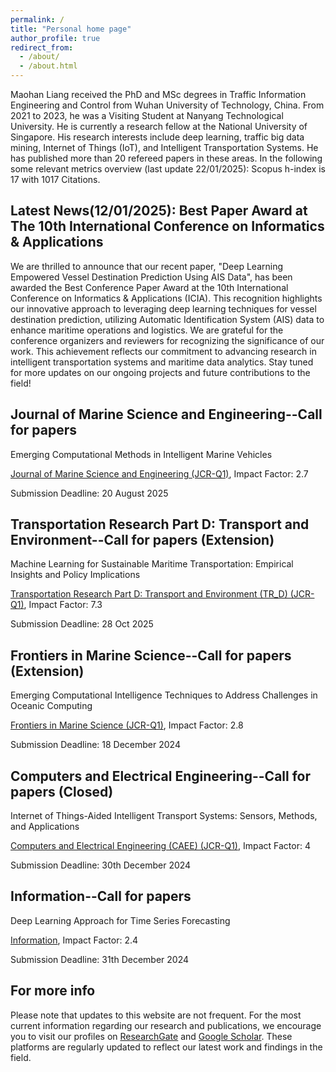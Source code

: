 ```yaml
---
permalink: /
title: "Personal home page"
author_profile: true
redirect_from: 
  - /about/
  - /about.html
---
```


Maohan Liang received the PhD and MSc degrees in Traffic Information Engineering and Control from Wuhan University of Technology, China. From 2021 to 2023, he was a Visiting Student at Nanyang Technological University. He is currently a research fellow at the National University of Singapore. His research interests include deep learning, traffic big data mining, Internet of Things (IoT), and Intelligent Transportation Systems. He has published more than 20 refereed papers in these areas. In the following some relevant metrics overview (last update 22/01/2025): Scopus h-index is 17 with 1017 Citations.

Latest News(12/01/2025): Best Paper Award at The 10th International Conference on Informatics & Applications
------
We are thrilled to announce that our recent paper, "Deep Learning Empowered Vessel Destination Prediction Using AIS Data", has been awarded the Best Conference Paper Award at the 10th International Conference on Informatics & Applications (ICIA).
This recognition highlights our innovative approach to leveraging deep learning techniques for vessel destination prediction, utilizing Automatic Identification System (AIS) data to enhance maritime operations and logistics. We are grateful for the conference organizers and reviewers for recognizing the significance of our work.
This achievement reflects our commitment to advancing research in intelligent transportation systems and maritime data analytics. Stay tuned for more updates on our ongoing projects and future contributions to the field!


Journal of Marine Science and Engineering--Call for papers
------

Emerging Computational Methods in Intelligent Marine Vehicles

[Journal of Marine Science and Engineering (JCR-Q1)](https://www.mdpi.com/journal/jmse/special_issues/CT1TBN19O9), Impact Factor: 2.7
 
Submission Deadline: 20 August 2025



Transportation Research Part D: Transport and Environment--Call for papers (Extension)
------

Machine Learning for Sustainable Maritime Transportation: Empirical Insights and Policy Implications

 [Transportation Research Part D: Transport and Environment (TR_D) (JCR-Q1)](https://www.sciencedirect.com/journal/transportation-research-part-d-transport-and-environment/about/call-for-papers#machine-learning-for-sustainable-maritime-transportation-empirical-insights-and-policy-implications), Impact Factor: 7.3
 
Submission Deadline: 28 Oct 2025


Frontiers in Marine Science--Call for papers (Extension)
------

Emerging Computational Intelligence Techniques to Address Challenges in Oceanic Computing

 [Frontiers in Marine Science (JCR-Q1)](https://www.frontiersin.org/research-topics/65506/emerging-computational-intelligence-techniques-to-address-challenges-in-oceanic-computing), Impact Factor: 2.8
 
Submission Deadline: 18 December 2024


Computers and Electrical Engineering--Call for papers (Closed)
------

Internet of Things-Aided Intelligent Transport Systems: Sensors, Methods, and Applications

 [Computers and Electrical Engineering (CAEE) (JCR-Q1)](https://www.sciencedirect.com/journal/computers-and-electrical-engineering/about/call-for-papers#internet-of-things-aided-intelligent-transport-systems-sensors-methods-and-applications), Impact Factor: 4
 
Submission Deadline: 30th December 2024


Information--Call for papers 
------
Deep Learning Approach for Time Series Forecasting 

[Information](https://www.mdpi.com/journal/information/special_issues/4T883HR79T#editors ), Impact Factor: 2.4
 
Submission Deadline: 31th December 2024

For more info
------
Please note that updates to this website are not frequent. For the most current information regarding our research and publications, we encourage you to visit our profiles on [ResearchGate](https://www.researchgate.net/profile/Maohan-Liang) and [Google Scholar](https://scholar.google.com/citations?user=qX2QLZ0AAAAJ&hl=zh-CN). These platforms are regularly updated to reflect our latest work and findings in the field.
